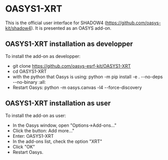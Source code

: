 # OASYS1-XRT

This is the official user interface for SHADOW4 (https://github.com/oasys-kit/shadow4). It is presented as an OASYS add-on.

## OASYS1-XRT installation as developper

To install the add-on as developper: 

+ git clone https://github.com/oasys-esrf-kit/OASYS1-XRT
+ cd OASYS1-XRT
+ with the python that Oasys is using: python -m pip install -e . --no-deps --no-binary :all:
+ Restart Oasys: python -m oasys.canvas -l4 --force-discovery

## OASYS1-XRT installation as user

To install the add-on as user: 

+ In the Oasys window, open "Options->Add-ons..."
+ Click the button: Add more..."
+ Enter: OASYS1-XRT
+ In the add-ons list, check the option "XRT"
+ Click "OK"
+ Restart Oasys.

